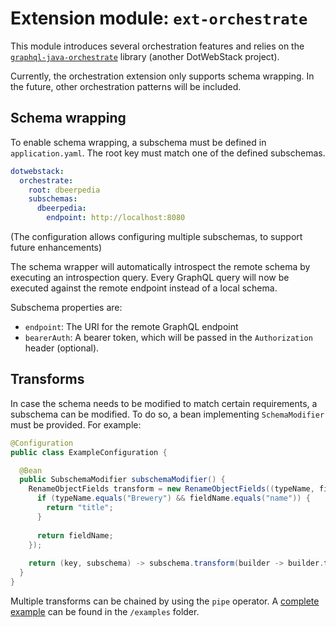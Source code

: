 # Extension module: `ext-orchestrate`

This module introduces several orchestration features and relies on the [`graphql-java-orchestrate`](https://github.com/dotwebstack/graphql-java-orchestrate) library (another DotWebStack project).

Currently, the orchestration extension only supports schema wrapping. In the future, other orchestration patterns will be included.

## Schema wrapping

To enable schema wrapping, a subschema must be defined in `application.yaml`. The root key must match one of the defined subschemas.

```yaml
dotwebstack:
  orchestrate:
    root: dbeerpedia
    subschemas:
      dbeerpedia:
        endpoint: http://localhost:8080
```

(The configuration allows configuring multiple subschemas, to support future enhancements)

The schema wrapper will automatically introspect the remote schema by executing an introspection query.
Every GraphQL query will now be executed against the remote endpoint instead of a local schema.

Subschema properties are:
* `endpoint`: The URI for the remote GraphQL endpoint
* `bearerAuth`: A bearer token, which will be passed in the `Authorization` header (optional).

## Transforms

In case the schema needs to be modified to match certain requirements, a subschema can be modified. To do so, a bean 
implementing `SchemaModifier` must be provided. For example:

```java
@Configuration
public class ExampleConfiguration {

  @Bean
  public SubschemaModifier subschemaModifier() {
    RenameObjectFields transform = new RenameObjectFields((typeName, fieldName, fieldDefinition) -> {
      if (typeName.equals("Brewery") && fieldName.equals("name")) {
        return "title";
      }
      
      return fieldName;
    });
    
    return (key, subschema) -> subschema.transform(builder -> builder.transform(transform));
  }
}
```

Multiple transforms can be chained by using the `pipe` operator. A [complete example](https://github.com/dotwebstack/dotwebstack-framework/tree/v0.3/example/example-orchestrate) can be found in the `/examples` folder.